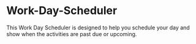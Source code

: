 # Work-Day-Scheduler

This Work Day Scheduler is designed to help you schedule your day and show when the activities are past due or upcoming.
